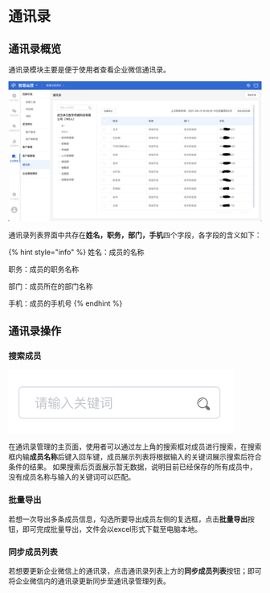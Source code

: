 # 通讯录

## 通讯录概览

通讯录模块主要是便于使用者查看企业微信通讯录。

![](<../.gitbook/assets/通讯录概览 (1).png>)

通讯录列表界面中共存在**姓名，职务，部门，手机**四个字段，各字段的含义如下：

{% hint style="info" %}
姓名：成员的名称

职务：成员的职务名称

部门：成员所在的部门名称

手机：成员的手机号
{% endhint %}

## 通讯录操作

### 搜索成员

![](../.gitbook/assets/通讯录搜索.png)

在通讯录管理的主页面，使用者可以通过左上角的搜索框对成员进行搜索，在搜索框内输**成员名称**后键入回车键，成员展示列表将根据输入的关键词展示搜索后符合条件的结果。 如果搜索后页面展示暂无数据，说明目前已经保存的所有成员中，没有成员名称与输入的关键词可以匹配。

### 批量导出 

若想一次导出多条成员信息，勾选所要导出成员左侧的复选框，点击**批量导出**按钮，即可完成批量导出，文件会以excel形式下载至电脑本地。

### 同步成员列表 

若想要更新企业微信上的通讯录，点击通讯录列表上方的**同步成员列表**按钮；即可将企业微信内的通讯录更新同步至通讯录管理列表。
